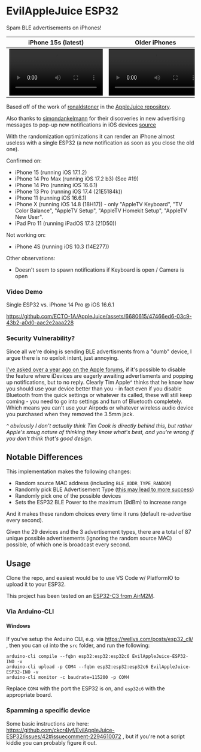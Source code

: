 # EvilAppleJuice ESP32

Spam BLE advertisements on iPhones!

|iPhone 15s (latest)|Older iPhones|
|-------------------|-------------|
|<video controls width="250" src="https://user-images.githubusercontent.com/6680615/274864225-53ed6d7c-0569-4f22-b55b-bc9973c4bc93.mp4"></video>|<video controls width="250" src="https://user-images.githubusercontent.com/6680615/274864287-c6e871fd-9fdf-4507-ae21-a566beead5cc.mp4"></video>|

Based off of the work of [ronaldstoner](https://github.com/ronaldstoner) in the [AppleJuice repository](https://github.com/ECTO-1A/AppleJuice/blob/e6a61f6a199075f5bb5b1a00768e317571d25bb9/ESP32-Arduino/applejuice.ino).

Also thanks to [simondankelmann](https://github.com/simondankelmann) for their discoveries in new advertising messages to pop-up new notifications in iOS devices [source](https://github.com/simondankelmann/Bluetooth-LE-Spam/blob/main/app/src/main/java/de/simon/dankelmann/bluetoothlespam/AdvertisementSetGenerators/ContinuityActionModalAdvertisementSetGenerator.kt)

With the randomization optimizations it can render an iPhone almost useless with a single ESP32 (a new notification as soon as you close the old one).

Confirmed on:
* iPhone 15 (running iOS 17.1.2)
* iPhone 14 Pro Max (running iOS 17.2 b3) (See #19)
* iPhone 14 Pro (running iOS 16.6.1)
* iPhone 13 Pro (running iOS 17.4 (21E5184k))
* iPhone 11 (running iOS 16.6.1)
* iPhone X (running iOS 14.8 (18H17)) - only "AppleTV Keyboard", "TV Color Balance", "AppleTV Setup", "AppleTV Homekit Setup", "AppleTV New User".
* iPad Pro 11 (running iPadOS 17.3 (21D50))

Not working on:
* iPhone 4S (running iOS 10.3 (14E277))

Other observations:
* Doesn't seem to spawn notifications if Keyboard is open / Camera is open

### Video Demo

Single ESP32 vs. iPhone 14 Pro @ iOS 16.6.1

https://github.com/ECTO-1A/AppleJuice/assets/6680615/47466ed6-03c9-43b2-a0d0-aac2e2aaa228

### Security Vulnerability?

Since all we're doing is sending BLE advertisments from a "dumb" device, I argue there is no epxloit intent, just annoying.

[I've asked over a year ago on the Apple forums](https://discussions.apple.com/thread/255127943), if it's possible to disable the feature where iDevices are eagerly awaiting advertisments and popping up notifications, but to no reply. Clearly Tim Apple^ thinks that he know how you should use your device better than you - in fact even if you disable Bluetooth from the quick settings or whatever its called, these will still keep coming - you need to go into settings and turn of Bluetooth completely. Which means you can't use your Airpods or whatever wireless audio device you purchased when they removed the 3.5mm jack. 

*^ obviously I don't actually think Tim Cook is directly behind this, but rather Apple's smug nature of thinking they know what's best, and you're wrong if you don't think that's good design.*

## Notable Differences

This implementation makes the following changes:

* Random source MAC address (including `BLE_ADDR_TYPE_RANDOM`)
* Randomly pick BLE Advertisement Type ([this may lead to more success](https://github.com/ECTO-1A/AppleJuice/pull/25))
* Randomly pick one of the possible devices
* Sets the ESP32 BLE Power to the maximum (9dBm) to increase range

And it makes these random choices every time it runs (default re-advertise every second).

Given the 29 devices and the 3 advertisement types, there are a total of 87 unique possible advertisements (ignoring the random source MAC) possible, of which one is broadcast every second.

## Usage

Clone the repo, and easiest would be to use VS Code w/ PlatformIO to upload it to your ESP32.

This project has been tested on an [ESP32-C3 from AirM2M](https://wiki.luatos.com/chips/esp32c3/board.html).

### Via Arduino-CLI

#### Windows

If you've setup the Arduino CLI, e.g. via https://wellys.com/posts/esp32_cli/ , then you can `cd` into the `src` folder, and run the following:

```
arduino-cli compile --fqbn esp32:esp32:esp32c6 EvilAppleJuice-ESP32-INO -v
arduino-cli upload -p COM4 --fqbn esp32:esp32:esp32c6 EvilAppleJuice-ESP32-INO -v
arduino-cli monitor -c baudrate=115200 -p COM4
```

Replace `COM4` with the port the ESP32 is on, and `esp32c6` with the appropriate board.

### Spamming a specific device

Some basic instructions are here: https://github.com/ckcr4lyf/EvilAppleJuice-ESP32/issues/42#issuecomment-2294610072 , but if you're not a script kiddie you can probably figure it out.
